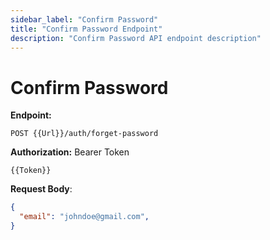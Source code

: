 ```yaml
---
sidebar_label: "Confirm Password"
title: "Confirm Password Endpoint"
description: "Confirm Password API endpoint description"
---
```


# Confirm Password

**Endpoint:**

```
POST {{Url}}/auth/forget-password
```

**Authorization:** Bearer Token

```
{{Token}}
```

**Request Body**:

```json
{
  "email": "johndoe@gmail.com",
}
```
